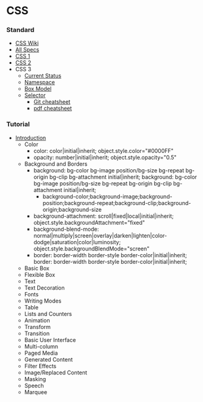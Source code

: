 CSS
======

### Standard
- [CSS Wiki](https://en.wikipedia.org/wiki/Cascading_Style_Sheets)
- [All Specs](https://www.w3.org/Style/CSS/specs.en.html)
- [CSS 1](https://www.w3.org/TR/1999/REC-CSS1-19990111)
- [CSS 2](https://www.w3.org/TR/REC-CSS2/)
- CSS 3 
  - [Current Status](https://www.w3.org/standards/techs/css#w3c_all)
  - [Namespace](https://www.w3.org/TR/css3-namespace/)
  - [Box Model](http://www.codeproject.com/KB/HTML/567385/boxmodel-image.png)
  - [Selector](https://www.w3.org/TR/css3-selectors/)
    - [Git cheatsheet](https://gist.github.com/smutnyleszek/809a69dd05e1d5f12d01)
    - [pdf cheatsheet](https://www.smashingmagazine.com/wp-content/uploads/images/css3-cheat-sheet/css3-cheat-sheet.pdf)
  
### Tutorial  
  - [Introduction](http://www.w3schools.com/css/default.asp)
    - Color
       - color: color|initial|inherit; object.style.color="#0000FF"
       - opacity: number|initial|inherit; object.style.opacity="0.5"
    - Background and Borders
       - background: bg-color bg-image position/bg-size bg-repeat bg-origin bg-clip bg-attachment initial|inherit; background: bg-color bg-image position/bg-size bg-repeat bg-origin bg-clip bg-attachment initial|inherit;
          - background-color;background-image;background-position;background-repeat;background-clip;background-origin;background-size
       - background-attachment: scroll|fixed|local|initial|inherit; object.style.backgroundAttachment="fixed"
       - background-blend-mode: normal|multiply|screen|overlay|darken|lighten|color-dodge|saturation|color|luminosity; object.style.backgroundBlendMode="screen"
       - border: border-width border-style border-color|initial|inherit; border: border-width border-style border-color|initial|inherit;
    - Basic Box
    - Flexible Box
    - Text
    - Text Decoration
    - Fonts
    - Writing Modes
    - Table
    - Lists and Counters
    - Animation
    - Transform
    - Transition
    - Basic User Interface
    - Multi-column
    - Paged Media
    - Generated Content
    - Filter Effects
    - Image/Replaced Content
    - Masking
    - Speech
    - Marquee

  
